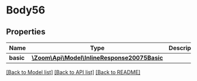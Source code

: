 # Body56

## Properties
Name | Type | Description | Notes
------------ | ------------- | ------------- | -------------
**basic** | [**\Zoom\Api\Model\InlineResponse20075Basic**](InlineResponse20075Basic.md) |  | [optional] 

[[Back to Model list]](../README.md#documentation-for-models) [[Back to API list]](../README.md#documentation-for-api-endpoints) [[Back to README]](../README.md)


